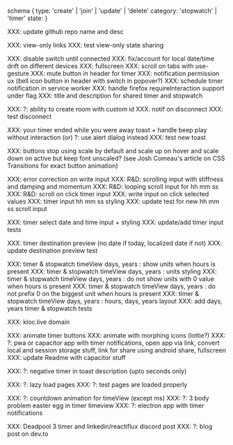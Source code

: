 schema
{
type: 'create' | 'join' | 'update' | 'delete'
category: 'stopwatch' | 'timer'
state: <sm data>
}

XXX: update github repo name and desc

XXX: view-only links
XXX: test view-only state sharing

XXX: disable switch until connected
XXX: fix/account for local date/time drift on different devices
XXX: fullscreen
XXX: scroll on tabs with use-gesture
XXX: mute button in header for timer
XXX: notification permission ux (bell icon button in header with switch in popover?)
XXX: schedule timer notification in service worker
XXX: handle firefox requireInteraction support under flag
XXX: title and description for shared timer and stopwatch

XXX: ?: ability to create room with custom id
XXX: notif on disconnect
XXX: test disconnect

XXX: your timer ended while you were away toast + handle beep play without interaction (or) ?: use alert dialog instead
XXX: test new toast

XXX: buttons stop using scale by default and scale up on hover and scale down on active but keep font unscaled? (see Josh Comeau's article on CSS Transitions for exact button animation)

XXX: error correction on write input
XXX: R&D: scrolling input with stiffness and damping and momentum
XXX: R&D: looping scroll input for hh mm ss
XXX: R&D: scroll on click timer input
XXX: write input on click selected values
XXX: timer input hh mm ss styling
XXX: update test for new hh mm ss scroll input

XXX: timer select date and time input + styling
XXX: update/add timer input tests

XXX: timer destination preview (no date if today, localized date if not)
XXX: update destination preview test

XXX: timer & stopwatch timeView days, years : show units when hours is present
XXX: timer & stopwatch timeView days, years : units styling
XXX: timer & stopwatch timeView days, years : do not show units with 0 value when hours is present
XXX: timer & stopwatch timeView days, years : do not prefix 0 on the biggest unit when hours is present
XXX: timer & stopwatch timeView days, years : hours, days, years layout
XXX: add days, years timer & stopwatch tests

XXX: kloc.live domain

XXX: animate timer buttons
XXX: animate with morphing icons (lottie?)
XXX: ?: pwa or capacitor app with timer notifications, open app via link, convert local and session storage stuff, link for share using android share, fullscreen
XXX: update Readme with capacitor stuff

XXX: ?: negative timer in toast description (upto seconds only)

XXX: ?: lazy load pages
XXX: ?: test pages are loaded properly

XXX: ?: countdown animation for timeView (except ms)
XXX: ?: 3 body problem easter egg in timer timeview
XXX: ?: electron app with timer notifications

XXX: Deadpool 3 timer and linkedin/reactiflux discord post
XXX: ?: blog post on dev.to
